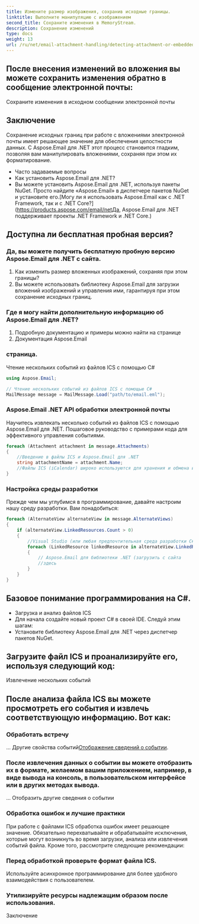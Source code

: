```yaml
---
title: Измените размер изображения, сохранив исходные границы.
linktitle: Выполните манипуляцию с изображением
second_title: Сохраните изменения в MemoryStream.
description: Сохранение изменений
type: docs
weight: 13
url: /ru/net/email-attachment-handling/detecting-attachment-or-embedded-message-csharp-guide/
---
```


## После внесения изменений во вложения вы можете сохранить изменения обратно в сообщение электронной почты:

 Сохраните изменения в исходном сообщении электронной почты

## Заключение

Сохранение исходных границ при работе с вложениями электронной почты имеет решающее значение для обеспечения целостности данных. С Aspose.Email для .NET этот процесс становится гладким, позволяя вам манипулировать вложениями, сохраняя при этом их форматирование.

- Часто задаваемые вопросы
- Как установить Aspose.Email для .NET?
- Вы можете установить Aspose.Email для .NET, используя пакеты NuGet. Просто найдите «Aspose.Email» в диспетчере пакетов NuGet и установите его.[Могу ли я использовать Aspose.Email как с .NET Framework, так и с .NET Core?](https://products.aspose.com/email/netДа, Aspose.Email для .NET поддерживает проекты .NET Framework и .NET Core.)

## Доступна ли бесплатная пробная версия?

### Да, вы можете получить бесплатную пробную версию Aspose.Email для .NET с сайта.

1. Как изменить размер вложенных изображений, сохраняя при этом границы?
2. Вы можете использовать библиотеку Aspose.Email для загрузки вложений изображений и управления ими, гарантируя при этом сохранение исходных границ.

### Где я могу найти дополнительную информацию об Aspose.Email для .NET?

1.  Подробную документацию и примеры можно найти на странице
2. Документация Aspose.Email

###  страница.

 Чтение нескольких событий из файлов ICS с помощью C#

```csharp
using Aspose.Email;

// Чтение нескольких событий из файлов ICS с помощью C#
MailMessage message = MailMessage.Load("path/to/email.eml");
```

###  Aspose.Email .NET API обработки электронной почты

 Научитесь извлекать несколько событий из файлов ICS с помощью Aspose.Email для .NET. Пошаговое руководство с примерами кода для эффективного управления событиями.

```csharp
foreach (Attachment attachment in message.Attachments)
{
    //Введение в файлы ICS и Aspose.Email для .NET
    string attachmentName = attachment.Name;
    //Файлы ICS (iCalendar) широко используются для хранения и обмена информацией о календаре и событиях. Эти файлы обычно содержат такие сведения, как названия событий, даты, время, места и описания. Aspose.Email for .NET — это универсальная библиотека, которая позволяет разработчикам работать с различными форматами электронной почты, включая файлы ICS, в приложениях .NET.
}
```

### Настройка среды разработки

Прежде чем мы углубимся в программирование, давайте настроим нашу среду разработки. Вам понадобиться:

```csharp
foreach (AlternateView alternateView in message.AlternateViews)
{
    if (alternateView.LinkedResources.Count > 0)
    {
        //Visual Studio (или любая предпочтительная среда разработки C#)
        foreach (LinkedResource linkedResource in alternateView.LinkedResources)
        {
            // Aspose.Email для библиотеки .NET (загрузить с сайта
            //здесь
        }
    }
}
```

## Базовое понимание программирования на C#.

- Загрузка и анализ файлов ICS
- Для начала создайте новый проект C# в своей IDE. Следуй этим шагам:
- Установите библиотеку Aspose.Email для .NET через диспетчер пакетов NuGet.

## Загрузите файл ICS и проанализируйте его, используя следующий код:

Извлечение нескольких событий

## После анализа файла ICS вы можете просмотреть его события и извлечь соответствующую информацию. Вот как:

###  Обработать встречу

 ... Другие свойства событий[Отображение сведений о событии](https://releases.aspose.com/email/net/).

### После извлечения данных о событии вы можете отобразить их в формате, желаемом вашим приложением, например, в виде вывода на консоль, в пользовательском интерфейсе или в других методах вывода.

 ... Отобразить другие сведения о событии

### Обработка ошибок и лучшие практики

При работе с файлами ICS обработка ошибок имеет решающее значение. Обязательно перехватывайте и обрабатывайте исключения, которые могут возникнуть во время загрузки, анализа или извлечения событий файла. Кроме того, рассмотрите следующие рекомендации:

### Перед обработкой проверьте формат файла ICS.

Используйте асинхронное программирование для более удобного взаимодействия с пользователем.

### Утилизируйте ресурсы надлежащим образом после использования.

Заключение